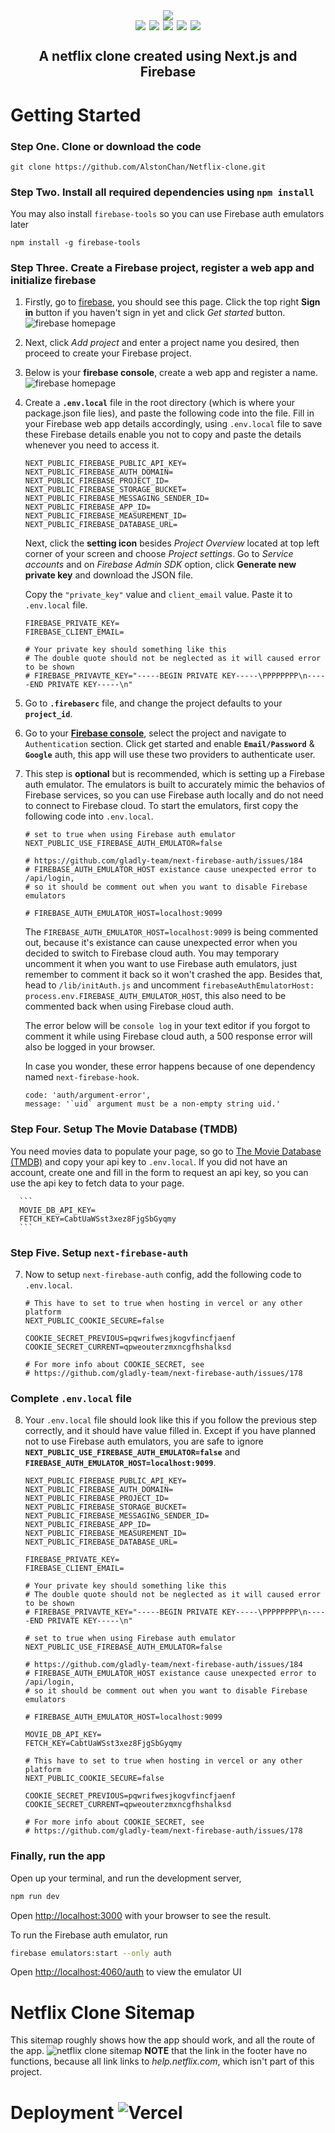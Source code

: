 <div align="center" style='display: flex'> 
   <img style='margin: 0 auto ; max-width:700px' src='./public/images/NetflixLogo.png' /> 
</div>
<div align="center" style='display:flex; justify-content:center'>
  <img style='margin: 0 3px' src='https://img.shields.io/badge/javascript-%23323330.svg?style=for-the-badge&logo=javascript&logoColor=%23F7DF1E' /> 
  <img style='margin: 0 3px' src='https://img.shields.io/badge/react-%2320232a.svg?style=for-the-badge&logo=react&logoColor=%2361DAFB' /> 
  <img style='margin: 0 3px' src='https://img.shields.io/badge/Next-black?style=for-the-badge&logo=next.js&logoColor=white' /> 
  <img style='margin: 0 3px' src='https://img.shields.io/badge/firebase-%23039BE5.svg?style=for-the-badge&logo=firebase' />
  <img style='margin: 0 3px' src='https://img.shields.io/badge/vercel-%23000000.svg?style=for-the-badge&logo=vercel&logoColor=white' />
</div>
<h2 align="center" style="display: flex; justify-content:center;">A netflix clone created using Next.js and Firebase</h2>

# Getting Started

### Step One. Clone or download the code

```
git clone https://github.com/AlstonChan/Netflix-clone.git
```

### Step Two. Install all required dependencies using `npm install`

You may also install `firebase-tools` so you can use Firebase auth emulators later

```
npm install -g firebase-tools
```

### Step Three. Create a Firebase project, register a web app and initialize firebase

1.  Firstly, go to [firebase](https://firebase.google.com/), you should see this page. Click the top right **Sign in** button if you haven't sign in yet and click _Get started_ button.
    ![firebase homepage](./assets/firebase-home.jpg)

2.  Next, click _Add project_ and enter a project name you desired, then proceed to create your Firebase project.

3.  Below is your **firebase console**, create a web app and register a name.
    ![firebase homepage](./assets/firebase-console.jpg)

4.  Create a **`.env.local`** file in the root directory (which is where your package.json file lies), and paste the following code into the file. Fill in your Firebase web app details accordingly, using `.env.local` file to save these Firebase details enable you not to copy and paste the details whenever you need to access it.

    ```
    NEXT_PUBLIC_FIREBASE_PUBLIC_API_KEY=
    NEXT_PUBLIC_FIREBASE_AUTH_DOMAIN=
    NEXT_PUBLIC_FIREBASE_PROJECT_ID=
    NEXT_PUBLIC_FIREBASE_STORAGE_BUCKET=
    NEXT_PUBLIC_FIREBASE_MESSAGING_SENDER_ID=
    NEXT_PUBLIC_FIREBASE_APP_ID=
    NEXT_PUBLIC_FIREBASE_MEASUREMENT_ID=
    NEXT_PUBLIC_FIREBASE_DATABASE_URL=
    ```

    Next, click the **setting icon** besides _Project Overview_ located at top left corner of your screen and choose _Project settings_. Go to _Service accounts_ and on _Firebase Admin SDK_ option, click **Generate new private key** and download the JSON file.

    Copy the `"private_key"` value and `client_email` value. Paste it to `.env.local` file.

    ```
    FIREBASE_PRIVATE_KEY=
    FIREBASE_CLIENT_EMAIL=

    # Your private key should something like this
    # The double quote should not be neglected as it will caused error to be shown
    # FIREBASE_PRIVAVTE_KEY="-----BEGIN PRIVATE KEY-----\PPPPPPPP\n-----END PRIVATE KEY-----\n"

    ```

5.  Go to **`.firebaserc`** file, and change the project defaults to your **`project_id`**.

6.  Go to your **[Firebase console](https://console.firebase.google.com/u/0/)**, select the project and navigate to `Authentication` section. Click get started and enable **`Email/Password`** & **`Google`** auth, this app will use these two providers to authenticate user.

7.  This step is **optional** but is recommended, which is setting up a Firebase auth emulator. The emulators is built to accurately mimic the behavios of Firebase services, so you can use Firebase auth locally and do not need to connect to Firebase cloud. To start the emulators, first copy the following code into `.env.local`.

    ```
    # set to true when using Firebase auth emulator
    NEXT_PUBLIC_USE_FIREBASE_AUTH_EMULATOR=false

    # https://github.com/gladly-team/next-firebase-auth/issues/184
    # FIREBASE_AUTH_EMULATOR_HOST existance cause unexpected error to /api/login,
    # so it should be comment out when you want to disable Firebase emulators

    # FIREBASE_AUTH_EMULATOR_HOST=localhost:9099
    ```

    The `FIREBASE_AUTH_EMULATOR_HOST=localhost:9099` is being commented out, because it's existance can cause unexpected error when you decided to switch to Firebase cloud auth. You may temporary uncomment it when you want to use Firebase auth emulators, just remember to comment it back so it won't crashed the app. Besides that, head to `/lib/initAuth.js` and uncomment `firebaseAuthEmulatorHost: process.env.FIREBASE_AUTH_EMULATOR_HOST`, this also need to be commented back when using Firebase cloud auth.

    The error below will be `console log` in your text editor if you forgot to comment it while using Firebase cloud auth, a 500 response error will also be logged in your browser.

    In case you wonder, these error happens because of one dependency named `next-firebase-hook`.

    ```
    code: 'auth/argument-error',
    message: '`uid` argument must be a non-empty string uid.'
    ```

### Step Four. Setup The Movie Database (TMDB)

You need movies data to populate your page, so go to [The Movie Database (TMDB)](https://www.themoviedb.org/) and copy your api key to `.env.local`. If you did not have an account, create one and fill in the form to request an api key, so you can use the api key to fetch data to your page.

      ```
      MOVIE_DB_API_KEY=
      FETCH_KEY=CabtUaWSst3xez8FjgSbGyqmy
      ```

### Step Five. Setup `next-firebase-auth`

7.  Now to setup `next-firebase-auth` config, add the following code to `.env.local`.

    ```
    # This have to set to true when hosting in vercel or any other platform
    NEXT_PUBLIC_COOKIE_SECURE=false

    COOKIE_SECRET_PREVIOUS=pqwrifwesjkogvfincfjaenf
    COOKIE_SECRET_CURRENT=qpweouterzmxncgfhshalksd

    # For more info about COOKIE_SECRET, see
    # https://github.com/gladly-team/next-firebase-auth/issues/178
    ```

### Complete `.env.local` file

8.  Your `.env.local` file should look like this if you follow the previous step correctly, and it should have value filled in. Except if you have planned not to use Firebase auth emulators, you are safe to ignore **`NEXT_PUBLIC_USE_FIREBASE_AUTH_EMULATOR=false`** and **`FIREBASE_AUTH_EMULATOR_HOST=localhost:9099`**.

    ```
    NEXT_PUBLIC_FIREBASE_PUBLIC_API_KEY=
    NEXT_PUBLIC_FIREBASE_AUTH_DOMAIN=
    NEXT_PUBLIC_FIREBASE_PROJECT_ID=
    NEXT_PUBLIC_FIREBASE_STORAGE_BUCKET=
    NEXT_PUBLIC_FIREBASE_MESSAGING_SENDER_ID=
    NEXT_PUBLIC_FIREBASE_APP_ID=
    NEXT_PUBLIC_FIREBASE_MEASUREMENT_ID=
    NEXT_PUBLIC_FIREBASE_DATABASE_URL=

    FIREBASE_PRIVATE_KEY=
    FIREBASE_CLIENT_EMAIL=

    # Your private key should something like this
    # The double quote should not be neglected as it will caused error to be shown
    # FIREBASE_PRIVAVTE_KEY="-----BEGIN PRIVATE KEY-----\PPPPPPPP\n-----END PRIVATE KEY-----\n"

    # set to true when using Firebase auth emulator
    NEXT_PUBLIC_USE_FIREBASE_AUTH_EMULATOR=false

    # https://github.com/gladly-team/next-firebase-auth/issues/184
    # FIREBASE_AUTH_EMULATOR_HOST existance cause unexpected error to /api/login,
    # so it should be comment out when you want to disable Firebase emulators

    # FIREBASE_AUTH_EMULATOR_HOST=localhost:9099

    MOVIE_DB_API_KEY=
    FETCH_KEY=CabtUaWSst3xez8FjgSbGyqmy

    # This have to set to true when hosting in vercel or any other platform
    NEXT_PUBLIC_COOKIE_SECURE=false

    COOKIE_SECRET_PREVIOUS=pqwrifwesjkogvfincfjaenf
    COOKIE_SECRET_CURRENT=qpweouterzmxncgfhshalksd

    # For more info about COOKIE_SECRET, see
    # https://github.com/gladly-team/next-firebase-auth/issues/178
    ```

### Finally, run the app

Open up your terminal, and run the development server,

```bash
npm run dev
```

Open [http://localhost:3000](http://localhost:3000) with your browser to see the result.

To run the Firebase auth emulator, run

```bash
firebase emulators:start --only auth
```

Open [http://localhost:4060/auth](http://localhost:4060/auth) to view the emulator UI

# Netflix Clone Sitemap

This sitemap roughly shows how the app should work, and all the route of the app.
![netflix clone sitemap ](./assets/netflix-clone-sitemap.png)
**NOTE** that the link in the footer have no functions, because all link links to _help.netflix.com_, which isn't part of this project.

# Deployment ![Vercel](https://img.shields.io/badge/vercel-%23000000.svg?style=for-the-badge&logo=vercel&logoColor=white)
